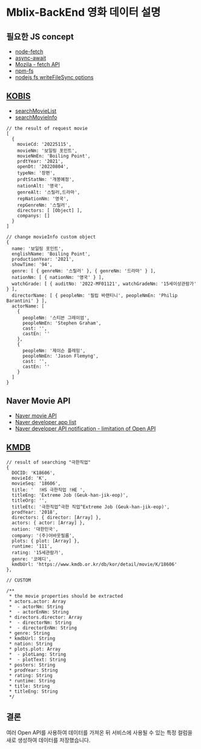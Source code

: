 # Mblix-BackEnd 영화 데이터 설명 

## 필요한 JS concept
- [node-fetch](https://www.npmjs.com/package/node-fetch#common-usage)
- [async-await](https://ko.javascript.info/async-await)
- [Mozila - fetch API](https://developer.mozilla.org/ko/docs/Web/API/Fetch_API/Using_Fetch)
- [npm-fs](https://www.npmjs.com/package/fs)
- [nodejs fs writeFileSync options](https://nodejs.org/api/fs.html#fswritefilesyncfile-data-options)


## [KOBIS](https://www.kobis.or.kr/kobisopenapi/homepg/main/main.do)
- [searchMovieList](https://www.kobis.or.kr/kobisopenapi/homepg/apiservice/searchServiceInfo.do?serviceId=searchMovieInfo)
- [searchMovieInfo](https://www.kobis.or.kr/kobisopenapi/homepg/apiservice/searchServiceInfo.do)

```JS
// the result of request movie
[
  {
    movieCd: '20225115',
    movieNm: '보일링 포인트',
    movieNmEn: 'Boiling Point',
    prdtYear: '2021',
    openDt: '20220804',
    typeNm: '장편',
    prdtStatNm: '개봉예정',
    nationAlt: '영국',
    genreAlt: '스릴러,드라마',
    repNationNm: '영국',
    repGenreNm: '스릴러',
    directors: [ [Object] ],
    companys: []
  }
]

// change movieInfo custom object
{
  name: '보일링 포인트',
  englishName: 'Boiling Point',
  productionYear: '2021',
  showTime: '94',
  genre: [ { genreNm: '스릴러' }, { genreNm: '드라마' } ],
  nationNm: [ { nationNm: '영국' } ],
  watchGrade: [ { auditNo: '2022-MF01121', watchGradeNm: '15세이상관람가' } ],
  directorName: [ { peopleNm: '필립 바랜티니', peopleNmEn: 'Philip Barantini' } ],
  actorName: [
    {
      peopleNm: '스티븐 그레이엄',
      peopleNmEn: 'Stephen Graham',
      cast: '',
      castEn: ''
    },
    {
      peopleNm: '제이슨 플레밍',
      peopleNmEn: 'Jason Flemyng',
      cast: '',
      castEn: ''
    }
  ]
}
```

## Naver Movie API
- [Naver movie API](https://developers.naver.com/docs/serviceapi/search/movie/movie.md)
- [Naver developer app list](https://developers.naver.com/apps/#/list)
- [Naver developer API notification - limitation of Open API](https://developers.naver.com/notice/article/10000000000030659365)

## [KMDB](https://www.kmdb.or.kr/info/api/apiDetail/6)

```JS
// result of searching "극한직업"
{
  DOCID: 'K18606',
  movieId: 'K',
  movieSeq: '18606',
  title: '  !HS 극한직업 !HE ',
  titleEng: 'Extreme Job (Geuk-han-jik-eop)',
  titleOrg: '',
  titleEtc: '극한직업^극한 직업^Extreme Job (Geuk-han-jik-eop)',
  prodYear: '2018',
  directors: { director: [Array] },
  actors: { actor: [Array] },
  nation: '대한민국',
  company: '(주)어바웃필름',
  plots: { plot: [Array] },
  runtime: '111',
  rating: '15세관람가',
  genre: '코메디',
  kmdbUrl: 'https://www.kmdb.or.kr/db/kor/detail/movie/K/18606'
},
```

```JS
// CUSTOM

/**
 * the movie properties should be extracted
 * actors.actor: Array
 *  - actorNm: String
 *  - actorEnNm: String
 * directors.director: Array
 *  - directorNm: String
 *  - directorEnNm: String
 * genre: String
 * kmdbUrl: String
 * nation: String
 * plots.plot: Array
 *  - plotLang: String
 *  - plotText: String
 * posters: String
 * prodYear: String
 * rating: String
 * runtime: String
 * title: String
 * titleEng: String
 */
```

## 결론
여러 Open API를 사용하여 데이터를 가져온 뒤 서비스에 사용될 수 있는 특정 컬럼을 새로 생성하여 데이터를 저장했습니다. 